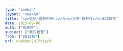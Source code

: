 ```yaml
---
type: "xuekan"
layout: "xuekan"
title: "<v>史记·儒林列传</v>与<v>汉书·儒林传</v>比较研究"
date: 2015-09-06
auth: ["祁逸伟"]
subject: ["秦汉魏晋"]
from: ["2015秋"]
url: xuekan/2015qiu/9
---
```

